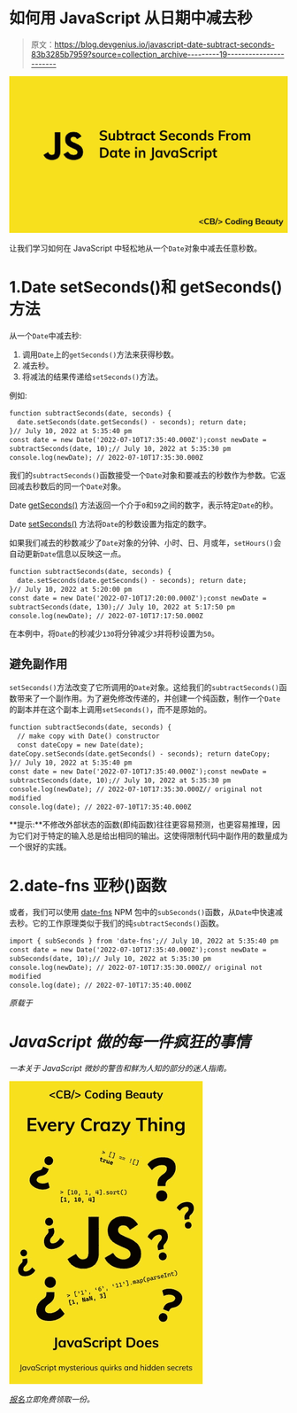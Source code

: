 # 如何用 JavaScript 从日期中减去秒

> 原文：<https://blog.devgenius.io/javascript-date-subtract-seconds-83b3285b7959?source=collection_archive---------19----------------------->

![](img/22d92b871e14da5e9c3d4ff0c3bce7c8.png)

让我们学习如何在 JavaScript 中轻松地从一个`Date`对象中减去任意秒数。

# 1.Date setSeconds()和 getSeconds()方法

从一个`Date`中减去秒:

1.  调用`Date`上的`getSeconds()`方法来获得秒数。
2.  减去秒。
3.  将减法的结果传递给`setSeconds()`方法。

例如:

```
function subtractSeconds(date, seconds) {
  date.setSeconds(date.getSeconds() - seconds); return date;
}// July 10, 2022 at 5:35:40 pm
const date = new Date('2022-07-10T17:35:40.000Z');const newDate = subtractSeconds(date, 10);// July 10, 2022 at 5:35:30 pm
console.log(newDate); // 2022-07-10T17:35:30.000Z
```

我们的`subtractSeconds()`函数接受一个`Date`对象和要减去的秒数作为参数。它返回减去秒数后的同一个`Date`对象。

Date [getSeconds()](https://developer.mozilla.org/en-US/docs/Web/JavaScript/Reference/Global_Objects/Date/getSeconds) 方法返回一个介于`0`和`59`之间的数字，表示特定`Date`的秒。

Date [setSeconds()](https://developer.mozilla.org/en-US/docs/Web/JavaScript/Reference/Global_Objects/Date/setSeconds) 方法将`Date`的秒数设置为指定的数字。

如果我们减去的秒数减少了`Date`对象的分钟、小时、日、月或年，`setHours()`会自动更新`Date`信息以反映这一点。

```
function subtractSeconds(date, seconds) {
  date.setSeconds(date.getSeconds() - seconds); return date;
}// July 10, 2022 at 5:20:00 pm
const date = new Date('2022-07-10T17:20:00.000Z');const newDate = subtractSeconds(date, 130);// July 10, 2022 at 5:17:50 pm
console.log(newDate); // 2022-07-10T17:17:50.000Z
```

在本例中，将`Date`的秒减少`130`将分钟减少`3`并将秒设置为`50`。

## 避免副作用

`setSeconds()`方法改变了它所调用的`Date`对象。这给我们的`subtractSeconds()`函数带来了一个副作用。为了避免修改传递的，并创建一个纯函数，制作一个`Date`的副本并在这个副本上调用`setSeconds()`，而不是原始的。

```
function subtractSeconds(date, seconds) {
  // make copy with Date() constructor
  const dateCopy = new Date(date); dateCopy.setSeconds(date.getSeconds() - seconds); return dateCopy;
}// July 10, 2022 at 5:35:40 pm
const date = new Date('2022-07-10T17:35:40.000Z');const newDate = subtractSeconds(date, 10);// July 10, 2022 at 5:35:30 pm
console.log(newDate); // 2022-07-10T17:35:30.000Z// original not modified
console.log(date); // 2022-07-10T17:35:40.000Z
```

**提示:**不修改外部状态的函数(即纯函数)往往更容易预测，也更容易推理，因为它们对于特定的输入总是给出相同的输出。这使得限制代码中副作用的数量成为一个很好的实践。

# 2.date-fns 亚秒()函数

或者，我们可以使用 [date-fns](https://www.npmjs.com/package/date-fns) NPM 包中的`subSeconds()`函数，从`Date`中快速减去秒。它的工作原理类似于我们的纯`subtractSeconds()`函数。

```
import { subSeconds } from 'date-fns';// July 10, 2022 at 5:35:40 pm
const date = new Date('2022-07-10T17:35:40.000Z');const newDate = subSeconds(date, 10);// July 10, 2022 at 5:35:30 pm
console.log(newDate); // 2022-07-10T17:35:30.000Z// original not modified
console.log(date); // 2022-07-10T17:35:40.000Z
```

*原载于*[](https://cbdev.link/19df44)

# *JavaScript 做的每一件疯狂的事情*

*一本关于 JavaScript 微妙的警告和鲜为人知的部分的迷人指南。*

*![](img/143ee152ba78025ea8643ba5b9726a20.png)*

*[报名](https://cbdev.link/d3c4eb)立即免费领取一份。*